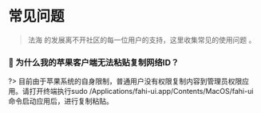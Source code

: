 # 常见问题
> 法海 的发展离不开社区的每一位用户的支持，这里收集常见的使用问题 。



### :apple: 为什么我的苹果客户端无法粘贴复制网络ID？ <!-- {docsify-ignore} -->
?> 目前由于苹果系统的自身限制，普通用户没有权限复制内容到管理员权限应用。请打开终端执行sudo /Applications/fahi-ui.app/Contents/MacOS/fahi-ui命令启动应用后，进行复制粘贴。

